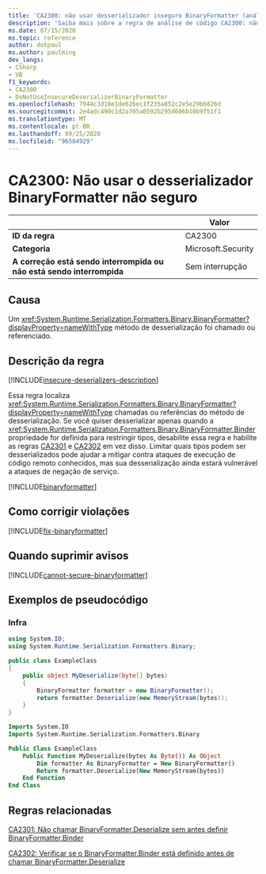 ```yaml
---
title: 'CA2300: não usar desserializador inseguro BinaryFormatter (análise de código)'
description: 'Saiba mais sobre a regra de análise de código CA2300: não use o desserializador inseguro BinaryFormatter'
ms.date: 07/15/2020
ms.topic: reference
author: dotpaul
ms.author: paulming
dev_langs:
- CSharp
- VB
f1_keywords:
- CA2300
- DoNotUseInsecureDeserializerBinaryFormatter
ms.openlocfilehash: 7944c3d18e1de626ec1f235a852c2e5e29b6826d
ms.sourcegitcommit: 2e4adc490c1d2a705a0592b295d606b10b9f51f1
ms.translationtype: MT
ms.contentlocale: pt-BR
ms.lasthandoff: 09/25/2020
ms.locfileid: "96584929"
---
```

# <a name="ca2300-do-not-use-insecure-deserializer-binaryformatter"></a>CA2300: Não usar o desserializador BinaryFormatter não seguro

| | Valor |
|-|-|
| **ID da regra** |CA2300|
| **Categoria** |Microsoft.Security|
| **A correção está sendo interrompida ou não está sendo interrompida** |Sem interrupção|

## <a name="cause"></a>Causa

Um <xref:System.Runtime.Serialization.Formatters.Binary.BinaryFormatter?displayProperty=nameWithType> método de desserialização foi chamado ou referenciado.

## <a name="rule-description"></a>Descrição da regra

[!INCLUDE[insecure-deserializers-description](~/includes/code-analysis/insecure-deserializers-description.md)]

Essa regra localiza <xref:System.Runtime.Serialization.Formatters.Binary.BinaryFormatter?displayProperty=nameWithType> chamadas ou referências do método de desserialização. Se você quiser desserializar apenas quando a <xref:System.Runtime.Serialization.Formatters.Binary.BinaryFormatter.Binder> propriedade for definida para restringir tipos, desabilite essa regra e habilite as regras [CA2301](ca2301.md) e [CA2302](ca2302.md) em vez disso. Limitar quais tipos podem ser desserializados pode ajudar a mitigar contra ataques de execução de código remoto conhecidos, mas sua desserialização ainda estará vulnerável a ataques de negação de serviço.

[!INCLUDE[binaryformatter](~/includes/code-analysis/binaryformatter.md)]

## <a name="how-to-fix-violations"></a>Como corrigir violações

[!INCLUDE[fix-binaryformatter](~/includes/code-analysis/fix-binaryformatter-serializationbinder.md)]

## <a name="when-to-suppress-warnings"></a>Quando suprimir avisos

[!INCLUDE[cannot-secure-binaryformatter](~/includes/code-analysis/cannot-secure-binaryformatter.md)]

## <a name="pseudo-code-examples"></a>Exemplos de pseudocódigo

### <a name="violation"></a>Infra

```csharp
using System.IO;
using System.Runtime.Serialization.Formatters.Binary;

public class ExampleClass
{
    public object MyDeserialize(byte[] bytes)
    {
        BinaryFormatter formatter = new BinaryFormatter();
        return formatter.Deserialize(new MemoryStream(bytes));
    }
}
```

```vb
Imports System.IO
Imports System.Runtime.Serialization.Formatters.Binary

Public Class ExampleClass
    Public Function MyDeserialize(bytes As Byte()) As Object
        Dim formatter As BinaryFormatter = New BinaryFormatter()
        Return formatter.Deserialize(New MemoryStream(bytes))
    End Function
End Class
```

## <a name="related-rules"></a>Regras relacionadas

[CA2301: Não chamar BinaryFormatter.Deserialize sem antes definir BinaryFormatter.Binder](ca2301.md)

[CA2302: Verificar se o BinaryFormatter.Binder está definido antes de chamar BinaryFormatter.Deserialize](ca2302.md)
